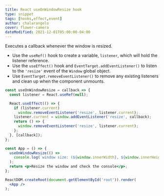 ```yaml
---
title: React useOnWindowResize hook
type: snippet
tags: [hooks,effect,event]
author: chalarangelo
cover: flower-camera
dateModified: 2021-12-01T05:00:00-04:00
---
```


Executes a callback whenever the window is resized.

- Use the `useRef()` hook to create a variable, `listener`, which will hold the listener reference.
- Use the `useEffect()` hook and `EventTarget.addEventListener()` to listen to the `'resize'` event of the `Window` global object.
- Use `EventTarget.removeEventListener()` to remove any existing listeners and clean up when the component unmounts.

```jsx
const useOnWindowResize = callback => {
  const listener = React.useRef(null);

  React.useEffect(() => {
    if (listener.current)
      window.removeEventListener('resize', listener.current);
    listener.current = window.addEventListener('resize', callback);
    return () => {
      window.removeEventListener('resize', listener.current);
    };
  }, [callback]);
};
```

```jsx
const App = () => {
  useOnWindowResize(() =>
    console.log(`window size: (${window.innerWidth}, ${window.innerHeight})`)
  );
  return <p>Resize the window and check the console</p>;
};

ReactDOM.createRoot(document.getElementById('root')).render(
  <App />
);
```
